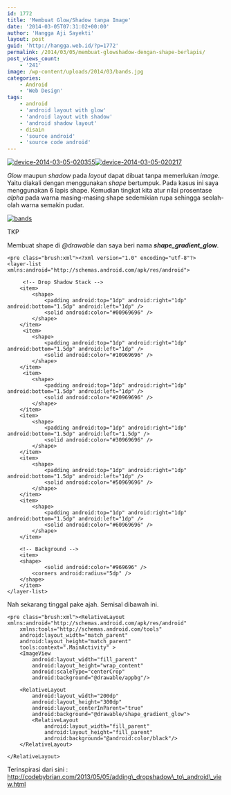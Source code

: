```yaml
---
id: 1772
title: 'Membuat Glow/Shadow tanpa Image'
date: '2014-03-05T07:31:02+00:00'
author: 'Hangga Aji Sayekti'
layout: post
guid: 'http://hangga.web.id/?p=1772'
permalink: /2014/03/05/membuat-glowshadow-dengan-shape-berlapis/
post_views_count:
    - '241'
image: /wp-content/uploads/2014/03/bands.jpg
categories:
    - Android
    - 'Web Design'
tags:
    - android
    - 'android layout with glow'
    - 'android layout with shadow'
    - 'android shadow layout'
    - disain
    - 'source android'
    - 'source code android'
---
```


[![device-2014-03-05-020355](http://hangga.web.id/wp-content/uploads/2014/03/device-2014-03-05-020355.png)![device-2014-03-05-020217](http://hangga.web.id/wp-content/uploads/2014/03/device-2014-03-05-020217.png)](http://hangga.web.id/wp-content/uploads/2014/03/device-2014-03-05-020217.png)

*Glow* maupun *shadow* pada *layout* dapat dibuat tanpa memerlukan *image.* Yaitu diakali dengan menggunakan *shape* bertumpuk. Pada kasus ini saya menggunakan 6 lapis shape. Kemudian tingkat kita atur nilai prosentase *alpha* pada warna masing-masing shape sedemikian rupa sehingga seolah-olah warna semakin pudar.

[![bands](http://hangga.web.id/wp-content/uploads/2014/03/bands.jpg)](http://hangga.web.id/wp-content/uploads/2014/03/bands.jpg)

TKP

Membuat shape di *@drawable* dan saya beri nama ***shape\_gradient\_glow**.*

```
<pre class="brush:xml"><?xml version="1.0" encoding="utf-8"?>
<layer-list xmlns:android="http://schemas.android.com/apk/res/android">

     <!-- Drop Shadow Stack -->
    <item>
    	<shape>
            <padding android:top="1dp" android:right="1dp" android:bottom="1.5dp" android:left="1dp" />
            <solid android:color="#00969696" />
        </shape>
    </item>
     <item>
        <shape>
            <padding android:top="1dp" android:right="1dp" android:bottom="1.5dp" android:left="1dp" />
            <solid android:color="#10969696" />
        </shape>
    </item>
     <item>
        <shape>
            <padding android:top="1dp" android:right="1dp" android:bottom="1.5dp" android:left="1dp" />
            <solid android:color="#20969696" />
        </shape>
    </item>
    <item>
        <shape>
            <padding android:top="1dp" android:right="1dp" android:bottom="1.5dp" android:left="1.5dp" />
            <solid android:color="#30969696" />
        </shape>
    </item>
    <item>
        <shape>
            <padding android:top="1dp" android:right="1dp" android:bottom="1.5dp" android:left="1dp" />
            <solid android:color="#50969696" />
        </shape>
    </item>
	<item>
        <shape>
            <padding android:top="1dp" android:right="1dp" android:bottom="1.5dp" android:left="1dp" />
            <solid android:color="#60969696" />
        </shape>
    </item>

    <!-- Background -->
    <item>
	<shape>
            <solid android:color="#969696" />
	    <corners android:radius="5dp" />
	</shape>
    </item>
</layer-list>
```

Nah sekarang tinggal pake ajah. Semisal dibawah ini.

```
<pre class="brush:xml"><RelativeLayout xmlns:android="http://schemas.android.com/apk/res/android"
    xmlns:tools="http://schemas.android.com/tools"
    android:layout_width="match_parent"
    android:layout_height="match_parent"
    tools:context=".MainActivity" >
	<ImageView
	    android:layout_width="fill_parent"
	    android:layout_height="wrap_content"
	    android:scaleType="centerCrop"
	    android:background="@drawable/appbg"/>

	<RelativeLayout
	    android:layout_width="200dp"
	    android:layout_height="300dp"
	    android:layout_centerInParent="true"
	    android:background="@drawable/shape_gradient_glow">
	    <RelativeLayout
	        android:layout_width="fill_parent"
	        android:layout_height="fill_parent"
	        android:background="@android:color/black"/>
	</RelativeLayout>

</RelativeLayout>
```

Terinspirasi dari sini : http://codebybrian.com/2013/05/05/adding\_dropshadow\_to\_android\_view.html